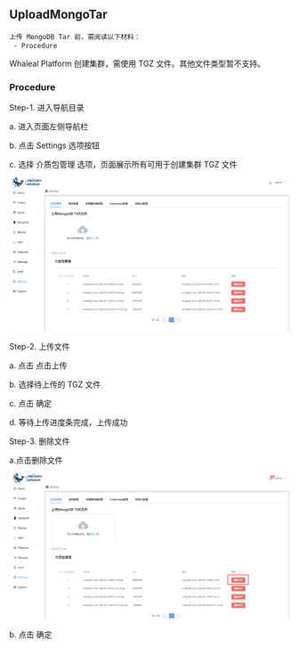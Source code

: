 ## UploadMongoTar

```
上传 MongoDB Tar 前，需阅读以下材料：
 - Procedure
```

Whaleal Platform 创建集群，需使用 TGZ 文件。其他文件类型暂不支持。

### Procedure

Step-1. 进入导航目录

a. 进入页面左侧导航栏

b. 点击 Settings 选项按钮

c. 选择 介质包管理 选项，页面展示所有可用于创建集群 TGZ 文件



![1](../../../../images/whalealPlatformImages/UploadMongoDBTARfile.png)





Step-2. 上传文件

a. 点击 点击上传

b. 选择待上传的 TGZ 文件

c. 点击 确定

d. 等待上传进度条完成，上传成功



Step-3. 删除文件

a.点击删除文件

![1](../../../../images/whalealPlatformImages/UploadMongoDBTARfile1.png)

b. 点击 确定




